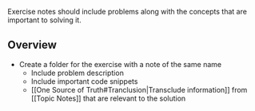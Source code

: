 Exercise notes should include problems along with the concepts that are important to solving it.

## Overview
- Create a folder for the exercise with a note of the same name
	- Include problem description
	- Include important code snippets
	- [[One Source of Truth#Tranclusion|Transclude information]] from [[Topic Notes]] that are relevant to the solution

